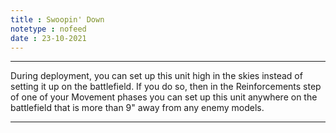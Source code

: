 ```yaml
---
title : Swoopin' Down
notetype : nofeed
date : 23-10-2021
---
```


---

During deployment, you can set up this unit high in the skies instead of setting it up on the battlefield. If you do so, then in the Reinforcements step of one of your Movement phases you can set up this unit anywhere on the battlefield that is more than 9" away from any enemy models.

---